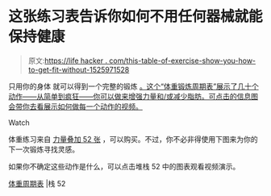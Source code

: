 # 这张练习表告诉你如何不用任何器械就能保持健康

> 原文:[https://life hacker . com/this-table-of-exercise-show-you-how-to-get-fit-without-1525971528](https://lifehacker.com/this-table-of-exercises-shows-you-how-to-get-fit-withou-1525971528)

只用你的身体 就可以得到一个完整的锻炼 [。这个“体重锻炼周期表”展示了几十个动作——从简单到疯狂——你可以做来增强力量和/或减少脂肪。可点击的信息图会带你去看展示如何做每一个动作的视频。](https://lifehacker.com/how-to-get-a-complete-workout-with-nothing-but-your-bod-5839197)

Watch

体重练习来自 [力量叠加 52 张](http://strength.stack52.com/) ，可以购买。不过，你不必非得使用下图来为你的下一次锻炼寻找灵感。

如果你不确定这些动作是什么，可以点击堆栈 52 中的图表观看视频演示。

[体重周期表](http://strength.stack52.com/periodic-table-of-bodyweight-exercises/) |栈 52